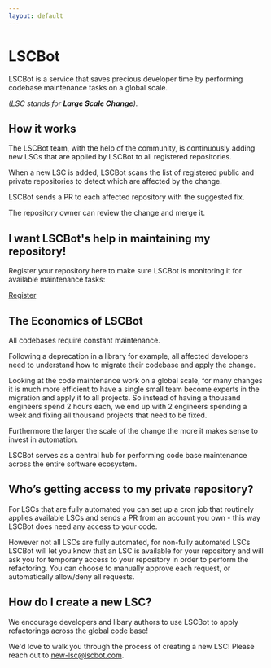```yaml
---
layout: default
---
```


# LSCBot

LSCBot is a service that saves precious developer time by performing codebase maintenance tasks on a global scale.

*(LSC stands for **Large Scale Change**).*


## How it works
The LSCBot team, with the help of the community, is continuously adding new LSCs that are applied by LSCBot to all registered repositories.

When a new LSC is added, LSCBot scans the list of registered public and private repositories to detect which are affected by the change.

LSCBot sends a PR to each affected repository with the suggested fix.

The repository owner can review the change and merge it.

## I want LSCBot's help in maintaining my repository!
Register your repository here to make sure LSCBot is monitoring it for available maintenance tasks:


<a id="register" href="/register">Register</a>


## The Economics of LSCBot
All codebases require constant maintenance.

Following a deprecation in a library for example, all affected developers need to understand how to migrate their codebase and apply the change.

Looking at the code maintenance work on a global scale, for many changes it is much more efficient to have a single small team become experts in the migration and apply it to all projects. So instead of having a thousand engineers spend 2 hours each, we end up with 2 engineers spending a week and fixing all thousand projects that need to be fixed.

Furthermore the larger the scale of the change the more it makes sense to invest in automation.

LSCBot serves as a central hub for performing code base maintenance across the entire software ecosystem.

## Who’s getting access to my private repository?
For LSCs that are fully automated you can set up a cron job that routinely applies available LSCs and sends a PR from an account you own - this way LSCBot does need any access to your code.

However not all LSCs are fully automated, for non-fully automated LSCs LSCBot will let you know that an LSC is available for your repository and will ask you for temporary access to your repository in order to perform the refactoring. You can choose to manually approve each request, or automatically allow/deny all requests.


## How do I create a new LSC?

We encourage developers and libary authors to use LSCBot to apply refactorings across the global code base!

We'd love to walk you through the process of creating a new LSC! Please reach out to <new-lsc@lscbot.com>.
